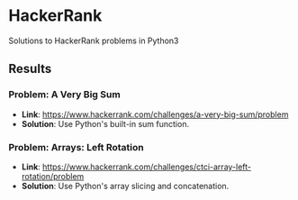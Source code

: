 # HackerRank
Solutions to HackerRank problems in Python3

## Results
### Problem: A Very Big Sum
- **Link**: https://www.hackerrank.com/challenges/a-very-big-sum/problem
- **Solution**: Use Python's built-in sum function.

### Problem: Arrays: Left Rotation
- **Link**: https://www.hackerrank.com/challenges/ctci-array-left-rotation/problem
- **Solution**: Use Python's array slicing and concatenation.


